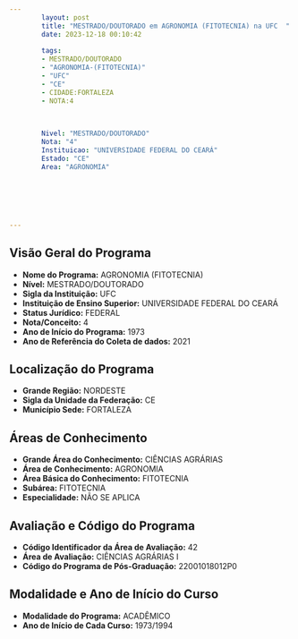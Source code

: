 ```yaml
---
        layout: post
        title: "MESTRADO/DOUTORADO em AGRONOMIA (FITOTECNIA) na UFC  "
        date: 2023-12-18 00:10:42
     
        tags:
        - MESTRADO/DOUTORADO
        - "AGRONOMIA-(FITOTECNIA)"
        - "UFC"
        - "CE"
        - CIDADE:FORTALEZA
        - NOTA:4
        
       

        Nivel: "MESTRADO/DOUTORADO"
        Nota: "4"
        Instituicao: "UNIVERSIDADE FEDERAL DO CEARÁ"
        Estado: "CE"
        Area: "AGRONOMIA"
        
        
        
        
        
        
---
```

## Visão Geral do Programa
- **Nome do Programa:** AGRONOMIA (FITOTECNIA)
- **Nível:** MESTRADO/DOUTORADO
- **Sigla da Instituição:** UFC
- **Instituição de Ensino Superior:** UNIVERSIDADE FEDERAL DO CEARÁ
- **Status Jurídico:** FEDERAL
- **Nota/Conceito:** 4
- **Ano de Início do Programa:** 1973
- **Ano de Referência do Coleta de dados:** 2021

## Localização do Programa
- **Grande Região:** NORDESTE
- **Sigla da Unidade da Federação:** CE
- **Município Sede:** FORTALEZA

## Áreas de Conhecimento
- **Grande Área do Conhecimento:** CIÊNCIAS AGRÁRIAS
- **Área de Conhecimento:** AGRONOMIA
- **Área Básica do Conhecimento:** FITOTECNIA
- **Subárea:** FITOTECNIA
- **Especialidade:** NÃO SE APLICA

## Avaliação e Código do Programa
- **Código Identificador da Área de Avaliação:** 42
- **Área de Avaliação:** CIÊNCIAS AGRÁRIAS I
- **Código do Programa de Pós-Graduação:** 22001018012P0


## Modalidade e Ano de Início do Curso
- **Modalidade do Programa:** ACADÊMICO
- **Ano de Início de Cada Curso:** 1973/1994
